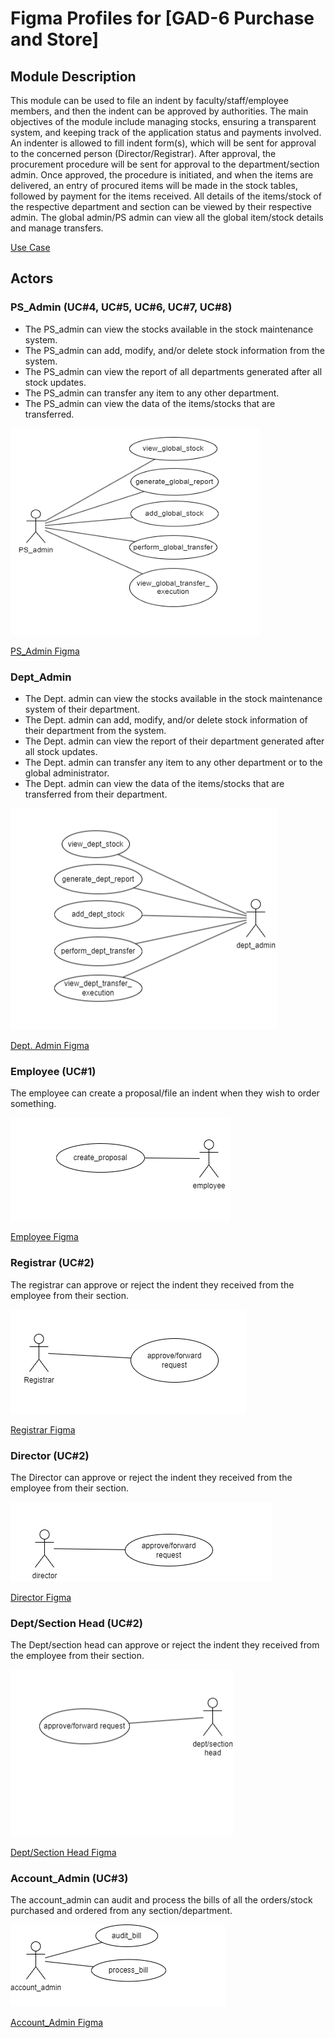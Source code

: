 ﻿# Figma Profiles for [GAD-6 Purchase and Store]

## Module Description

This module can be used to file an indent by faculty/staff/employee members, and then the indent can be approved by authorities. The main objectives of the module include managing stocks, ensuring a transparent system, and keeping track of the application status and payments involved. An indenter is allowed to fill indent form(s), which will be sent for approval to the concerned person (Director/Registrar). After approval, the procurement procedure will be sent for approval to the department/section admin. Once approved, the procedure is initiated, and when the items are delivered, an entry of procured items will be made in the stock tables, followed by payment for the items received. All details of the items/stock of the respective department and section can be viewed by their respective admin. The global admin/PS admin can view all the global item/stock details and manage transfers.

[Use Case](https://drive.google.com/file/d/1hbWGh6hf8qkIzrVlXZDLc7BT9KapfEDQ/view?usp=drive_link)

## Actors

### PS_Admin (UC#4, UC#5, UC#6, UC#7, UC#8)

- The PS_admin can view the stocks available in the stock maintenance system.
- The PS_admin can add, modify, and/or delete stock information from the system.
- The PS_admin can view the report of all departments generated after all stock updates.
- The PS_admin can transfer any item to any other department.
- The PS_admin can view the data of the items/stocks that are transferred.

![PS_Admin](images/Aspose.Words.fed19772-ac0d-43e0-b1d6-c65ff7a36971.001.png)

[PS_Admin Figma](https://www.figma.com/file/BWjywD4oGOFkhoWu6AfiS9/Fusion-figma-PS-1?type=design&node-id=0-1&mode=design&t=dV3cmlV8gcUmL6yn-0)

### Dept_Admin

- The Dept. admin can view the stocks available in the stock maintenance system of their department.
- The Dept. admin can add, modify, and/or delete stock information of their department from the system.
- The Dept. admin can view the report of their department generated after all stock updates.
- The Dept. admin can transfer any item to any other department or to the global administrator.
- The Dept. admin can view the data of the items/stocks that are transferred from their department.

![Dept_Admin](images/Aspose.Words.fed19772-ac0d-43e0-b1d6-c65ff7a36971.002.png)

[Dept. Admin Figma](https://www.figma.com/file/BWjywD4oGOFkhoWu6AfiS9/Fusion-figma-PS-1?type=design&node-id=0-1&mode=design&t=dV3cmlV8gcUmL6yn-0)

### Employee (UC#1)

The employee can create a proposal/file an indent when they wish to order something.

![Employee](images/Aspose.Words.fed19772-ac0d-43e0-b1d6-c65ff7a36971.003.png)

[Employee Figma](https://www.figma.com/file/BWjywD4oGOFkhoWu6AfiS9/Fusion-figma-PS-1?type=design&node-id=0-1&mode=design&t=dV3cmlV8gcUmL6yn-0)

### Registrar (UC#2)

The registrar can approve or reject the indent they received from the employee from their section.

![Registrar](images/Aspose.Words.fed19772-ac0d-43e0-b1d6-c65ff7a36971.004.png)

[Registrar Figma](https://www.figma.com/file/BWjywD4oGOFkhoWu6AfiS9/Fusion-figma-PS-1?type=design&node-id=0-1&mode=design&t=dV3cmlV8gcUmL6yn-0)

### Director (UC#2)

The Director can approve or reject the indent they received from the employee from their section.

![Director](images/Aspose.Words.fed19772-ac0d-43e0-b1d6-c65ff7a36971.005.png)

[Director Figma](https://www.figma.com/file/BWjywD4oGOFkhoWu6AfiS9/Fusion-figma-PS-1?type=design&node-id=0-1&mode=design&t=dV3cmlV8gcUmL6yn-0)

### Dept/Section Head (UC#2)

The Dept/section head can approve or reject the indent they received from the employee from their section.

![Dept/Section Head](images/Aspose.Words.fed19772-ac0d-43e0-b1d6-c65ff7a36971.006.png)

[Dept/Section Head Figma](https://www.figma.com/file/BWjywD4oGOFkhoWu6AfiS9/Fusion-figma-PS-1?type=design&node-id=0-1&mode=design&t=dV3cmlV8gcUmL6yn-0)

### Account_Admin (UC#3)

The account_admin can audit and process the bills of all the orders/stock purchased and ordered from any section/department.

![Account_Admin](images/Aspose.Words.fed19772-ac0d-43e0-b1d6-c65ff7a36971.007.png)

[Account_Admin Figma](https://www.figma.com/file/BWjywD4oGOFkhoWu6AfiS9/Fusion-figma-PS-1?type=design&node-id=0-1&mode=design&t=dV3cmlV8gcUmL6yn-0)

